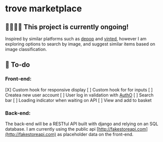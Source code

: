 # trove marketplace

## 👷🏻‍♀️🔨 **This project is currently ongoing!**


Inspired by similar platforms such as [depop](https://www.depop.com/gb/) and
[vinted](https://www.vinted.co.uk), however I am exploring options to search by
image, and suggest similar items based on image classification.

## 📝 To-do

### Front-end:

[X] Custom hook for responsive display 
[ ] Custom hook for for inputs 
[ ] Createa new user account 
[ ] User log in validation with [AuthO](https://auth0.com/blog/complete-guide-to-react-user-authentication/)
[ ] Search bar
[ ] Loading indicator when waiting on API [ ] View and add to basket

### Back-end:

The back-end will be a RESTful API built with django and relying on an SQL
database. I am currently using the public api
[http://fakestoreapi.com](http://fakestoreapi.com) as placeholder data on the
front-end.
